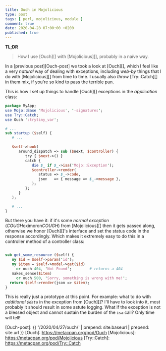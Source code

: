 ```yaml
---
title: Ouch in Mojolicious
type: post
tags: [ perl, mojolicious, module ]
comment: true
date: 2020-04-28 07:00:00 +0200
published: true
---
```


**TL;DR**

> How I use [Ouch][] with [Mojolicious][], probably in a naïve way.

In a [previous post][Ouch-post] we took a look at [Ouch][], which I feel
like a very *natural* way of dealing with exceptions, including *web-by*
things that I do with [Mojolicious][] from time to time. I usually also
*throw* [Try::Catch][] in them mix, if you're so kind to pass the
terrible pun.

This is how I set up things to handle [Ouch][] exceptions in the
*application* class:

```perl
package MyApp;
use Mojo::Base 'Mojolicious', '-signatures';
use Try::Catch;
use Ouch ':trytiny_var';

# ...
sub startup ($self) {
   # ...

   $self->hook(
      around_dispatch => sub ($next, $controller) {
         try { $next->() }
         catch {
            die $_ if $_->isa('Mojo::Exception');
            $controller->render(
               status => $_->code,
               json   => { message => $_->message },
            );
         };
      }
   );

   # ...
}
```

But there you have it: if it's some *normal exception*
(*COUGH*oximoron*COUGH*) from [Mojolicious][] then it gets passed along,
otherwise we honor [Ouch][]'s interface and set the status code in the
response accordingly. Which makes it extremely easy to do this in a
controller method of a controller class:

```perl

sub get_some_resource ($self) {
   my $id = $self->param('id');
   my $item = $self->model->get($id)
     or ouch 404, 'Not Found';        # returns a 404
   makes_sense($item)
     or ouch 500, 'Sorry, something is wrong with me!';
  return $self->render(json => $item);
}

```

This is really just a prototype at this point. For example: what to do
with *additional `$data`* in the exception from [Ouch][]? I'll have to
look into it, most probably it should result in some astute logging.
What if the exception is not a blessed object and cannot sustain the
burden of the `isa` call? Only time will tell!

[Ouch-post]: {{ '/2020/04/27/ouch/' | prepend: site.baseurl | prepend: site.url }}
[Ouch]: https://metacpan.org/pod/Ouch
[Mojolicious]: https://metacpan.org/pod/Mojolicious
[Try::Catch]: https://metacpan.org/pod/Try::Catch
